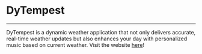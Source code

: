 # DyTempest
---

DyTempest is a dynamic weather application that not only delivers accurate, real-time weather
updates but also enhances your day with personalized music based on current weather. Visit the
website [here](https://orlinab.pythonanywhere.com/)!

